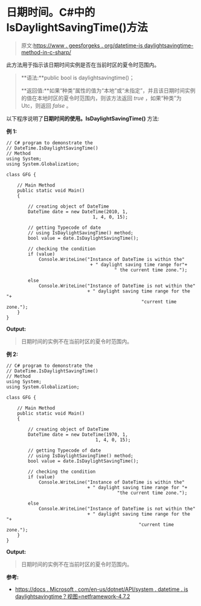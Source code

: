 # 日期时间。C#中的 IsDaylightSavingTime()方法

> 原文:[https://www . geesforgeks . org/datetime-is daylightsavingtime-method-in-c-sharp/](https://www.geeksforgeeks.org/datetime-isdaylightsavingtime-method-in-c-sharp/)

此方法用于指示该日期时间实例是否在当前时区的夏令时范围内。

> **语法:**public bool is daylightsavingtime()；
> 
> **返回值:**如果“种类”属性的值为“本地”或“未指定”，并且该日期时间实例的值在本地时区的夏令时范围内，则该方法返回 *true* ，如果“种类”为 Utc，则返回 *false* 。

以下程序说明了**日期时间的使用。IsDaylightSavingTime()** 方法:

**例 1:**

```
// C# program to demonstrate the
// DateTime.IsDaylightSavingTime()
// Method
using System;
using System.Globalization;

class GFG {

    // Main Method
    public static void Main()
    {

        // creating object of DateTime
        DateTime date = new DateTime(2010, 1,
                                1, 4, 0, 15);

        // getting Typecode of date
        // using IsDaylightSavingTime() method;
        bool value = date.IsDaylightSavingTime();

        // checking the condition
        if (value)
            Console.WriteLine("Instance of DateTime is within the"
                               + " daylight saving time range for"+
                                        " the current time zone.");

        else
            Console.WriteLine("Instance of DateTime is not within the"
                              + " daylight saving time range for the "+
                                                  "current time zone.");
    }
}
```

**Output:**

> 日期时间的实例不在当前时区的夏令时范围内。

**例 2:**

```
// C# program to demonstrate the
// DateTime.IsDaylightSavingTime()
// Method
using System;
using System.Globalization;

class GFG {

    // Main Method
    public static void Main()
    {

        // creating object of DateTime
        DateTime date = new DateTime(1970, 1,
                                 1, 4, 0, 15);

        // getting Typecode of date
        // using IsDaylightSavingTime() method;
        bool value = date.IsDaylightSavingTime();

        // checking the condition
        if (value)
            Console.WriteLine("Instance of DateTime is within the"
                              + " daylight saving time range for "+
                                         "the current time zone.");

        else
            Console.WriteLine("Instance of DateTime is not within the"
                              + " daylight saving time range for the "+
                                                 "current time zone.");
    }
}
```

**Output:**

> 日期时间的实例不在当前时区的夏令时范围内。

**参考:**

*   [https://docs . Microsoft . com/en-us/dotnet/API/system . datetime . is daylightsavingtime？视图=netframework-4.7.2](https://docs.microsoft.com/en-us/dotnet/api/system.datetime.isdaylightsavingtime?view=netframework-4.7.2)